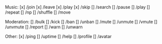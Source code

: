 Music:
	[x] /join
	[x] /leave
	[x] /play
	[x] /skip
	[] /search
	[] /pause
	[] /play
	[] /repeat
	[] /np
	[] /shuffle
	[] /move

Moderation:
	[] /bulk
	[] /kick
	[] /ban
	[] /unban
	[] /mute
	[] /unmute
	[] /vmute
	[] /unvmute
	[] /report
	[] /warn
	[] /unwarn

Other:
	[x] /ping
	[] /uptime
	[] /help
	[] /profile
	[] /avatar
